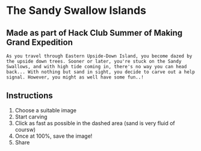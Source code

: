 # The Sandy Swallow Islands

Made as part of Hack Club Summer of Making Grand Expedition
---
```
As you travel through Eastern Upside-Down Island, you become dazed by the upside down trees. Sooner or later, you're stuck on the Sandy Swallows, and with high tide coming in, there's no way you can head back... With nothing but sand in sight, you decide to carve out a help signal. However, you might as well have some fun..!
```

## Instructions
1. Choose a suitable image
2. Start carving
3. Click as fast as possible in the dashed area (sand is very fluid of coursw)
4. Once at 100%, save the image!
5. Share